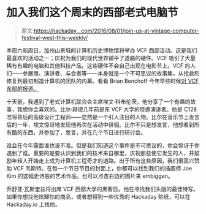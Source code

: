 # 加入我们这个周末的西部老式电脑节

> 原文:[https://hackaday . com/2016/08/01/join-us-at-vintage-computer-festival-west-this-weekly/](https://hackaday.com/2016/08/01/join-us-at-vintage-computer-festival-west-this-weekend/)

本周六和周日，加州山景城的计算机历史博物馆将举办 VCF 西部活动。这是我们最喜欢的活动之一；庆祝为我们的现代世界铺平了道路的硬件。VCF 吸引了大量稀有有趣的电脑和其他科技产品。这些硬件不会自己出现在电影节上。VCF 的人们——参展商、演讲者、与会者等——本身就是一个不可思议的故事集，从抢救和修复到最初制造计算机的团队的内幕。看看 Brian Benchoff 今年早些时候[对 VCF 东部的报道。](https://hackaday.com/tag/vcf-east/)

十天前，我遇到了老式计算机联合会主席埃文·科布伦茨，他分享了一个有趣的故事，我想你会喜欢的。比尔·赫德几年前是东 VCF 大学的特邀演讲者。他是 C128 准将背后的高级设计工程师——显然是一个引人注目的人物。比尔在音乐节上发言后的一年，埃文惊讶地发现他再次在活动中徘徊。比尔不只是想发言，他想看到所有酷的东西，并参加了，发言，并在几个节日进行研讨会。

谁会在今年露面谁也说不准。但是我们知道这个事件是不可思议的，你会惊讶于你遇到了谁。重要的是要认识到我们的技术来自哪里，庆祝那些使它发生的人，并鼓励年轻人开始走上成为计算机工程奇才的道路。出于所有这些原因，我们很高兴赞助 VCF 韦斯特。在每一个节日节目的封面上，你都可以找到我们的插画师 Joe Kim 的这幅史诗般的艺术作品。也可以点击右边的图片来 embiggen。

乔舒亚·瓦斯奎兹将出席 VCF 西部大学的黑客日。他在寻找我们头版的最佳特写。如果你想找他炫耀你的商品，或者想得到一些优秀的 Hackaday 贴纸，可以在 Hackaday.io 上找他。